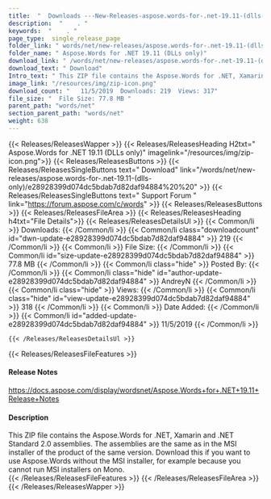 ```yaml
---
title:  "  Downloads ---New-Releases-aspose.words-for-.net-19.11-(dlls-only) . " 
description:  "    . " 
keywords:  "    . " 
page_type:  single_release_page
folder_link: " words/net/new-releases/aspose.words-for-.net-19.11-(dlls-only)/"
folder_name: " Aspose.Words for .NET 19.11 (DLLs only)"
download_link: " /words/net/new-releases/aspose.words-for-.net-19.11-(dlls-only)/e28928399d074dc5bdab7d82daf94884"
download_text: " Download"
Intro_text: " This ZIP file contains the Aspose.Words for .NET, Xamarin and .NET Standard 2.0 ..."
image_link: "/resources/img/zip-icon.png"
download_count: "   11/5/2019  Downloads: 219  Views: 317"
file_size: "  File Size: 77.8 MB "
parent_path: "words/net"
section_parent_path: "words/net"
weight: 638
---
```


{{< Releases/ReleasesWapper >}}
  {{< Releases/ReleasesHeading H2txt=" Aspose.Words for .NET 19.11 (DLLs only)" imagelink="/resources/img/zip-icon.png">}}
  {{< Releases/ReleasesButtons >}}
    {{< Releases/ReleasesSingleButtons text=" Download" link="/words/net/new-releases/aspose.words-for-.net-19.11-(dlls-only)/e28928399d074dc5bdab7d82daf94884%20%20" >}}
    {{< Releases/ReleasesSingleButtons text=" Support Forum " link="https://forum.aspose.com/c/words" >}}
  {{< Releases/ReleasesButtons >}}
  {{< Releases/ReleasesFileArea >}}
    {{< Releases/ReleasesHeading h4txt="File Details">}}
    {{< Releases/ReleasesDetailsUl >}}
            {{< Common/li  >}} Downloads: {{< /Common/li >}} 
      {{< Common/li class="downloadcount" id="dwn-update-e28928399d074dc5bdab7d82daf94884" >}} 219 {{< /Common/li >}} 
      {{< Common/li  >}} File Size: {{< /Common/li >}} 
      {{< Common/li id="size-update-e28928399d074dc5bdab7d82daf94884" >}} 77.8 MB {{< /Common/li >}} 
      {{< Common/li  class="hide" >}} Posted By: {{< /Common/li >}} 
      {{< Common/li class="hide" id="author-update-e28928399d074dc5bdab7d82daf94884" >}} AndreyN {{< /Common/li >}} 
      {{< Common/li class="hide"  >}} Views: {{< /Common/li >}} 
      {{< Common/li class="hide" id="view-update-e28928399d074dc5bdab7d82daf94884" >}} 318 {{< /Common/li >}} 
      {{< Common/li  >}} Date Added: {{< /Common/li >}} 
      {{< Common/li id="added-update-e28928399d074dc5bdab7d82daf94884" >}} 11/5/2019 {{< /Common/li >}} 

    {{< /Releases/ReleasesDetailsUl >}}

  {{< Releases/ReleasesFileFeatures >}}
      <h4>Release Notes</h4><div><a href="https://docs.aspose.com/display/wordsnet/Aspose.Words+for+.NET+19.11+Release+Notes">https://docs.aspose.com/display/wordsnet/Aspose.Words+for+.NET+19.11+Release+Notes</a></div><h4>Description</h4><div class="HTMLDescription">This ZIP file contains the Aspose.Words for .NET, Xamarin and .NET Standard 2.0 assemblies. The assemblies are the same as in the MSI installer of the product of the same version.  Download this if you want to use Aspose.Words without the MSI installer, for example because you cannot run MSI installers on Mono.</div>
  {{< /Releases/ReleasesFileFeatures >}}
 {{< /Releases/ReleasesFileArea >}}
{{< /Releases/ReleasesWapper >}}


